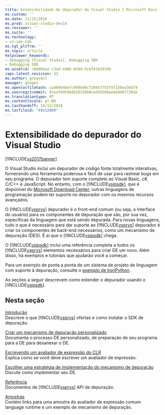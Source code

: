 ```yaml
---
title: Extensibilidade do depurador do Visual Studio | Microsoft Docs
ms.custom: ''
ms.date: 11/15/2016
ms.prod: visual-studio-dev14
ms.reviewer: ''
ms.suite: ''
ms.technology:
- vs-ide-sdk
ms.tgt_pltfrm: ''
ms.topic: article
helpviewer_keywords:
- debugging [Visual Studio], Debugging SDK
- Debugging SDK
ms.assetid: c088b6a2-c3ad-446b-830d-9c6f41b2934b
caps.latest.revision: 33
ms.author: gregvanl
manager: ghogen
ms.openlocfilehash: ca40964befc940bd0cf28457755f5f338ea36579
ms.sourcegitcommit: 9ceaf69568d61023868ced59108ae4dd46f720ab
ms.translationtype: MT
ms.contentlocale: pt-BR
ms.lasthandoff: 10/12/2018
ms.locfileid: "49212609"
---
```

# <a name="visual-studio-debugger-extensibility"></a>Extensibilidade do depurador do Visual Studio
[!INCLUDE[vs2017banner](../../includes/vs2017banner.md)]

O Visual Studio inclui um depurador de código fonte totalmente interativas, fornecendo uma ferramenta poderosa e fácil de usar para rastrear bugs em seu programa. O depurador tem suporte completo ao Visual Basic, c#, C/C++ e JavaScript. No entanto, com o [!INCLUDE[vsipsdk](../../includes/vsipsdk-md.md)], que é disponível do [Microsoft Download Center](http://go.microsoft.com/fwlink/?LinkId=214453), outras linguagens de programação podem ter suporte no depurador com os mesmos recursos avançados.  
  
 O [!INCLUDE[vsprvs](../../includes/vsprvs-md.md)] depurador é o front-end comum (ou seja, a interface do usuário) para os componentes de depuração que são, por sua vez, específicas da linguagem que está sendo depurada. Para novas linguagens, tudo o que é necessário para dar suporte ao [!INCLUDE[vsprvs](../../includes/vsprvs-md.md)] depurador é criar os componentes de back-end necessários, como um mecanismo de depuração (DES). É aí que o [!INCLUDE[vsipsdk](../../includes/vsipsdk-md.md)] chega.  
  
 O [!INCLUDE[vsipsdk](../../includes/vsipsdk-md.md)] inclui uma referência completa a todos os [!INCLUDE[vsprvs](../../includes/vsprvs-md.md)] elementos necessários para criar DE um novo. Além disso, há exemplos e tutoriais que ajudarão você a começar.  
  
 Para um exemplo de ponta a ponta de um sistema de projeto de linguagem com suporte à depuração, consulte o [exemplo de IronPython](http://msdn.microsoft.com/en-us/4c41695c-12c1-4670-b43b-d8d84c9e4089).  
  
 As seções a seguir descrevem como estender o depurador usando o [!INCLUDE[vsipsdk](../../includes/vsipsdk-md.md)].  
  
## <a name="in-this-section"></a>Nesta seção  
 [Introdução](../../extensibility/debugger/getting-started-with-debugger-extensibility.md)  
 Descreve o que [!INCLUDE[vsprvs](../../includes/vsprvs-md.md)] ofertas e como instalar o SDK de depuração.  
  
 [Criar um mecanismo de depuração personalizado](../../extensibility/debugger/creating-a-custom-debug-engine.md)  
 Documenta o processo DE personalizado, de preparação de seu programa para a DE para desanexar o DE.  
  
 [Escrevendo um avaliador de expressão do CLR](../../extensibility/debugger/writing-a-common-language-runtime-expression-evaluator.md)  
 Explica como se você deve escrever um avaliador de expressão.  
  
 [Escolher uma estratégia de implementação do mecanismo de depuração](../../extensibility/debugger/choosing-a-debug-engine-implementation-strategy.md)  
 Discute como implementar seu DE.  
  
 [Referência](../../extensibility/debugger/reference/reference-visual-studio-debugging-apis.md)  
 Documentos de [!INCLUDE[vsprvs](../../includes/vsprvs-md.md)] API de depuração.  
  
 [Amostras](../../extensibility/debugger/visual-studio-debugging-samples.md)  
 Contém links para uma amostra do avaliador de expressão comum language runtime e um exemplo de mecanismo de depuração.


